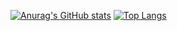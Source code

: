 
[![Anurag's GitHub stats](https://github-readme-stats.vercel.app/api?username=ethan-r-gallup&count_private=true&line_height=27)](https://github.com/anuraghazra/github-readme-stats)
[![Top Langs](https://github-readme-stats.vercel.app/api/top-langs/?username=ethan-r-gallup&exclude_repo=Learn_Cpp,Numerical-Methods,Fund-process-eng&hide=jupyter%20notebook)](https://github.com/anuraghazra/github-readme-stats)
